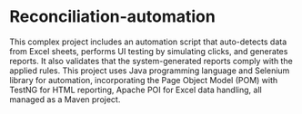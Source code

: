 # Reconciliation-automation
This complex project includes an automation script that auto-detects data from Excel sheets, performs UI testing by simulating clicks, and generates reports. It also validates that the system-generated reports comply with the applied rules.
This project uses Java programming language and Selenium library for automation, incorporating the Page Object Model (POM) with TestNG for HTML reporting, Apache POI for Excel data handling, all managed as a Maven project.
